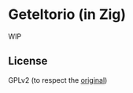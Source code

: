 # Geteltorio (in Zig)
WIP

## License
GPLv2 (to respect the [original](http://userpages.uni-koblenz.de/~krienke/ftp/noarch/geteltorito))
